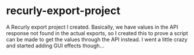 # recurly-export-project
A Recurly export project I created. Basically, we have values in the API response not found in the actual exports, so I created this to prove a script can be made to get the values through the API instead. I went a little crazy and started adding GUI effects though...

